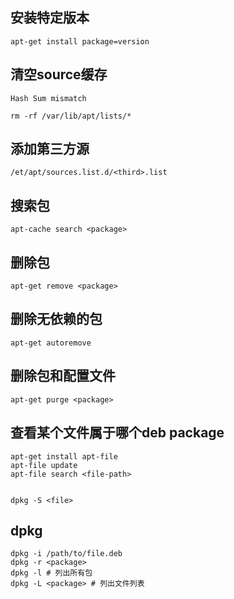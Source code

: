 ## 安装特定版本
```
apt-get install package=version
```
## 清空source缓存
```
Hash Sum mismatch

rm -rf /var/lib/apt/lists/*
```

## 添加第三方源
```
/et/apt/sources.list.d/<third>.list
```
## 搜索包
```
apt-cache search <package>
```
## 删除包
```
apt-get remove <package>
```


## 删除无依赖的包
```
apt-get autoremove
```

## 删除包和配置文件
```
apt-get purge <package>
```


## 查看某个文件属于哪个deb package
```
apt-get install apt-file
apt-file update
apt-file search <file-path>


dpkg -S <file>
```


## dpkg
```
dpkg -i /path/to/file.deb
dpkg -r <package>
dpkg -l # 列出所有包
dpkg -L <package> # 列出文件列表
```
